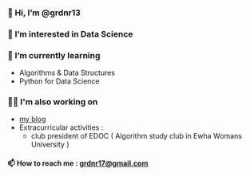 ### 👋 Hi, I’m @grdnr13

### 👀 I’m interested in Data Science

### 🌱 I’m currently learning 
 - Algorithms & Data Structures
 - Python for Data Science

### 👩‍💻 I'm also working on 
- <a href="https://grdnr13.tistory.com/" title="https://grdnr13.tistory.com/">my blog</a>
- Extracurricular activities :
  - club president of EDOC ( Algorithm study club in Ewha Womans University )
<!--- - projects : --->

<!---💞️ I’m looking to collaborate on ... --->

#### 📫 How to reach me : grdnr17@gmail.com
